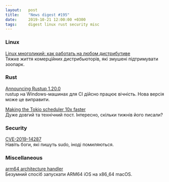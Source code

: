 ```yaml
---
layout:   post
title:    "News digest #195"
date:     2019-10-21 12:00:00 +0300
tags:     digest linux rust security misc
---
```


### Linux

[Linux многоликий: как работать на любом дистрибутиве](https://habr.com/ru/company/veeam/blog/471226/)<br/>
Тяжке життя комерційних дистрибьюторів, які змушені підтримувати зоопарк.

### Rust

[Announcing Rustup 1.20.0](https://blog.rust-lang.org/2019/10/15/Rustup-1.20.0.html)<br/>
rustup на Windows-машинах для CI дійсно працює вічність. Нова версія може це виправити.

[Making the Tokio scheduler 10x faster](https://tokio.rs/blog/2019-10-scheduler/)<br/>
Дуже довгий та технічний пост. Інтересно, скільки тижнів його писали?

### Security

[CVE-2019-14287](https://thehackernews.com/2019/10/linux-sudo-run-as-root-flaw.html)<br/>
Навіть боги, які пишуть sudo, іноді помиляються.

### Miscellaneous

[arm64 architecture handler](https://github.com/zydeco/aah)<br/>
Безумний спосіб запускати ARM64 iOS на x86_64 macOS.
